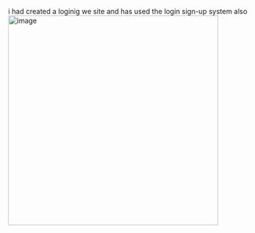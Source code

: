 
i had created a loginig we site and has used the login sign-up system also
<img width="428" alt="image" src="https://github.com/Suryanra/blog-website-/assets/142992104/830e3146-d7b8-4c47-a835-4b9dec294ac0">
